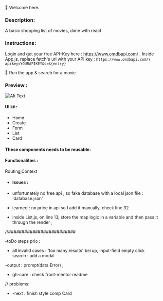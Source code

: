 👋 Welcome here.

### Description:

A basic shopping list of movies, done with react.

### Instructions:

Login and get your free API-Key here : https://www.omdbapi.com/ .
Inside App.js, replace fetch's url with your API key : `https://www.omdbapi.com/?apikey=YOURAPIKEY&s=${entry}`

🚀 Run the app & search for a movie.

### Preview :

![Alt Text](https://media.giphy.com/media/jFCtsjeryRg0cv8jTp/giphy.gif)

#### UI kit:

- Home
- Create
- Form
- List
- Card

#### These components needs to be reusable:

#### Functionalities :

Routing,Context

- #### Issues :

- unfortunately no free api , so fake database with a local json file : 'database.json'

- learned : no price in api so I add it manually, check line 32

* inside List.js, on line 13, store the map logic in a variable and then pass it through the render ;

//#########################

-toDo steps prio :

- all invalid cases : 'too many results' bei up, input-field empty click search : add a modal

-output : prompt(data.Error) ;

- gh-care : check front-mentor readme

// problems:

- -next : finish style comp Card
